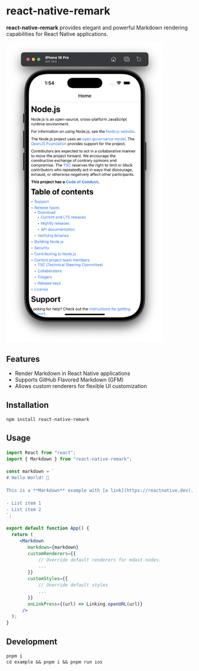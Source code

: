 # react-native-remark

**react-native-remark** provides elegant and powerful Markdown rendering capabilities for React Native applications.

<img src="docs/sample.png" alt="Sample Markdown Rendering" width="420" />

## Features

* Render Markdown in React Native applications
* Supports GitHub Flavored Markdown (GFM)
* Allows custom renderers for flexible UI customization

## Installation

```sh
npm install react-native-remark
```

## Usage

```jsx
import React from "react";
import { Markdown } from "react-native-remark";

const markdown = `
# Hello World! 👋

This is a **Markdown** example with [a link](https://reactnative.dev).

- List item 1
- List item 2
`;

export default function App() {
  return (
     <Markdown
        markdown={markdown}
        customRenderers={{
            // Override default renderers for mdast nodes.
            ...
        }}
        customStyles={{
            // Override default styles
            ...
        }}
        onLinkPress={(url) => Linking.openURL(url)}
      />
  );
}
```

## Development

```
pnpm i
cd example && pnpm i && pnpm run ios
```
